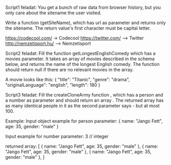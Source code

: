 Script1 feladat:
You get a bunch of raw data from browser history, but you only care about the sitename the user visited.

Write a function (getSiteName), which has url as parameter and returns only the sitename. The return value's first character must be capital letter.

https://codecool.com/ -> Codecool
https://twitter.com/ –> Twitter
http://nemzetisport.hu/ –> Nemzetisport

Script2 feladat:
Fill the function getLongestEnglishComedy which has a movies parameter.
It takes an array of movies described in the schema below, and returns the name of the longest English comedy. The function should return null if there are no relevant movies in the array.

A movie looks like this:
{
  "title": "Titanic",
  "genre": "drama",
  "originalLanguage": "english",
  "length": 180
}

Script3 feladat:
Fill the createCloneArmy function , which has a person and a number as parameter and should return an array . The returned array has as many identical people in it as the second parameter says - but at most 100.

Example:
Input object example for person parameter:
{ 
  name: "Jango Fett",
  age: 35,
  gender: "male"
}

Input example for number parameter:
3 // integer

returned array:
[
  { name: "Jango Fett", age: 35, gender: "male" },
  { name: "Jango Fett", age: 35, gender: "male" },
  { name: "Jango Fett", age: 35, gender: "male" },
]